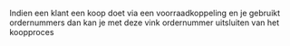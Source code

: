 Indien een klant een koop doet via een voorraadkoppeling en je gebruikt ordernummers dan kan je met deze vink ordernummer uitsluiten van het koopproces